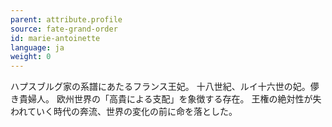 ```yaml
---
parent: attribute.profile
source: fate-grand-order
id: marie-antoinette
language: ja
weight: 0
---
```


ハプスブルグ家の系譜にあたるフランス王妃。
十八世紀、ルイ十六世の妃。儚き貴婦人。
欧州世界の「高貴による支配」を象徴する存在。
王権の絶対性が失われていく時代の奔流、世界の変化の前に命を落とした。
